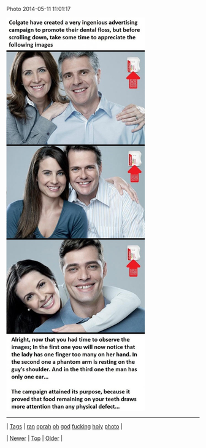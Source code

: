 <!--
title: Photo 2014-05-11 11
date: 2020-06-28T15:27:00.286Z
tags: ran, oprah, oh, god, fucking, holy, photo
-->


Photo 2014-05-11 11:01:17

![](85408932555-0.jpg)

<!--BOTTOM-POST-NAVIGATION-->
---

| [Tags](tags.md) | [ran](tag-ran.md) [oprah](tag-oprah.md) [oh](tag-oh.md) [god](tag-god.md) [fucking](tag-fucking.md) [holy](tag-holy.md) [photo](tag-photo.md) |

| [Newer](85407983564.md) | [Top](index.md) | [Older](85413372584.md) |